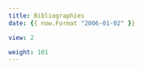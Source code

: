 ```yaml
---
title: Bibliographies
date: {{ now.Format "2006-01-02" }}

view: 2

weight: 101
---
```


<!-- hugo new --kind bibliographies publication -->
